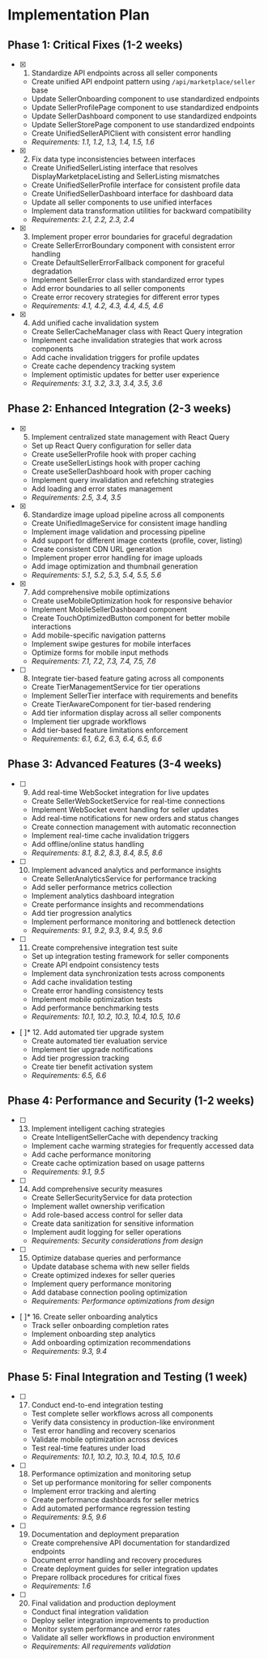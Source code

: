 # Implementation Plan

## Phase 1: Critical Fixes (1-2 weeks)

- [x] 1. Standardize API endpoints across all seller components
  - Create unified API endpoint pattern using `/api/marketplace/seller` base
  - Update SellerOnboarding component to use standardized endpoints
  - Update SellerProfilePage component to use standardized endpoints
  - Update SellerDashboard component to use standardized endpoints
  - Update SellerStorePage component to use standardized endpoints
  - Create UnifiedSellerAPIClient with consistent error handling
  - _Requirements: 1.1, 1.2, 1.3, 1.4, 1.5, 1.6_

- [x] 2. Fix data type inconsistencies between interfaces
  - Create UnifiedSellerListing interface that resolves DisplayMarketplaceListing and SellerListing mismatches
  - Create UnifiedSellerProfile interface for consistent profile data
  - Create UnifiedSellerDashboard interface for dashboard data
  - Update all seller components to use unified interfaces
  - Implement data transformation utilities for backward compatibility
  - _Requirements: 2.1, 2.2, 2.3, 2.4_

- [x] 3. Implement proper error boundaries for graceful degradation
  - Create SellerErrorBoundary component with consistent error handling
  - Create DefaultSellerErrorFallback component for graceful degradation
  - Implement SellerError class with standardized error types
  - Add error boundaries to all seller components
  - Create error recovery strategies for different error types
  - _Requirements: 4.1, 4.2, 4.3, 4.4, 4.5, 4.6_

- [x] 4. Add unified cache invalidation system
  - Create SellerCacheManager class with React Query integration
  - Implement cache invalidation strategies that work across components
  - Add cache invalidation triggers for profile updates
  - Create cache dependency tracking system
  - Implement optimistic updates for better user experience
  - _Requirements: 3.1, 3.2, 3.3, 3.4, 3.5, 3.6_

## Phase 2: Enhanced Integration (2-3 weeks)

- [x] 5. Implement centralized state management with React Query
  - Set up React Query configuration for seller data
  - Create useSellerProfile hook with proper caching
  - Create useSellerListings hook with proper caching
  - Create useSellerDashboard hook with proper caching
  - Implement query invalidation and refetching strategies
  - Add loading and error states management
  - _Requirements: 2.5, 3.4, 3.5_

- [x] 6. Standardize image upload pipeline across all components
  - Create UnifiedImageService for consistent image handling
  - Implement image validation and processing pipeline
  - Add support for different image contexts (profile, cover, listing)
  - Create consistent CDN URL generation
  - Implement proper error handling for image uploads
  - Add image optimization and thumbnail generation
  - _Requirements: 5.1, 5.2, 5.3, 5.4, 5.5, 5.6_

- [x] 7. Add comprehensive mobile optimizations
  - Create useMobileOptimization hook for responsive behavior
  - Implement MobileSellerDashboard component
  - Create TouchOptimizedButton component for better mobile interactions
  - Add mobile-specific navigation patterns
  - Implement swipe gestures for mobile interfaces
  - Optimize forms for mobile input methods
  - _Requirements: 7.1, 7.2, 7.3, 7.4, 7.5, 7.6_

- [ ] 8. Integrate tier-based feature gating across all components
  - Create TierManagementService for tier operations
  - Implement SellerTier interface with requirements and benefits
  - Create TierAwareComponent for tier-based rendering
  - Add tier information display across all seller components
  - Implement tier upgrade workflows
  - Add tier-based feature limitations enforcement
  - _Requirements: 6.1, 6.2, 6.3, 6.4, 6.5, 6.6_

## Phase 3: Advanced Features (3-4 weeks)

- [ ] 9. Add real-time WebSocket integration for live updates
  - Create SellerWebSocketService for real-time connections
  - Implement WebSocket event handling for seller updates
  - Add real-time notifications for new orders and status changes
  - Create connection management with automatic reconnection
  - Implement real-time cache invalidation triggers
  - Add offline/online status handling
  - _Requirements: 8.1, 8.2, 8.3, 8.4, 8.5, 8.6_

- [ ] 10. Implement advanced analytics and performance insights
  - Create SellerAnalyticsService for performance tracking
  - Add seller performance metrics collection
  - Implement analytics dashboard integration
  - Create performance insights and recommendations
  - Add tier progression analytics
  - Implement performance monitoring and bottleneck detection
  - _Requirements: 9.1, 9.2, 9.3, 9.4, 9.5, 9.6_

- [ ] 11. Create comprehensive integration test suite
  - Set up integration testing framework for seller components
  - Create API endpoint consistency tests
  - Implement data synchronization tests across components
  - Add cache invalidation testing
  - Create error handling consistency tests
  - Implement mobile optimization tests
  - Add performance benchmarking tests
  - _Requirements: 10.1, 10.2, 10.3, 10.4, 10.5, 10.6_

- [ ]* 12. Add automated tier upgrade system
  - Create automated tier evaluation service
  - Implement tier upgrade notifications
  - Add tier progression tracking
  - Create tier benefit activation system
  - _Requirements: 6.5, 6.6_

## Phase 4: Performance and Security (1-2 weeks)

- [ ] 13. Implement intelligent caching strategies
  - Create IntelligentSellerCache with dependency tracking
  - Implement cache warming strategies for frequently accessed data
  - Add cache performance monitoring
  - Create cache optimization based on usage patterns
  - _Requirements: 9.1, 9.5_

- [ ] 14. Add comprehensive security measures
  - Create SellerSecurityService for data protection
  - Implement wallet ownership verification
  - Add role-based access control for seller data
  - Create data sanitization for sensitive information
  - Implement audit logging for seller operations
  - _Requirements: Security considerations from design_

- [ ] 15. Optimize database queries and performance
  - Update database schema with new seller fields
  - Create optimized indexes for seller queries
  - Implement query performance monitoring
  - Add database connection pooling optimization
  - _Requirements: Performance optimizations from design_

- [ ]* 16. Create seller onboarding analytics
  - Track seller onboarding completion rates
  - Implement onboarding step analytics
  - Add onboarding optimization recommendations
  - _Requirements: 9.3, 9.4_

## Phase 5: Final Integration and Testing (1 week)

- [ ] 17. Conduct end-to-end integration testing
  - Test complete seller workflows across all components
  - Verify data consistency in production-like environment
  - Test error handling and recovery scenarios
  - Validate mobile optimization across devices
  - Test real-time features under load
  - _Requirements: 10.1, 10.2, 10.3, 10.4, 10.5, 10.6_

- [ ] 18. Performance optimization and monitoring setup
  - Set up performance monitoring for seller components
  - Implement error tracking and alerting
  - Create performance dashboards for seller metrics
  - Add automated performance regression testing
  - _Requirements: 9.5, 9.6_

- [ ] 19. Documentation and deployment preparation
  - Create comprehensive API documentation for standardized endpoints
  - Document error handling and recovery procedures
  - Create deployment guides for seller integration updates
  - Prepare rollback procedures for critical fixes
  - _Requirements: 1.6_

- [ ] 20. Final validation and production deployment
  - Conduct final integration validation
  - Deploy seller integration improvements to production
  - Monitor system performance and error rates
  - Validate all seller workflows in production environment
  - _Requirements: All requirements validation_